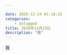 ```yaml
---

date: 2020-12-24 01:18:15
categories:
    - Untagged
title: 2020年12月23日
description: "我"
---
```


我
